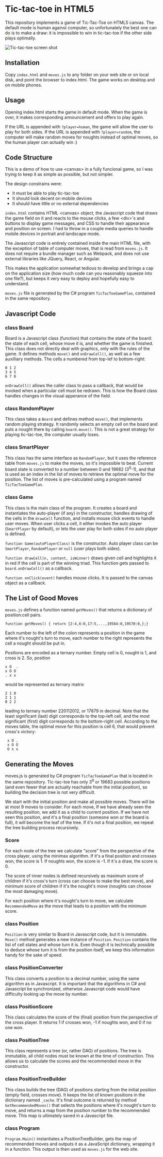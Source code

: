# Tic-tac-toe in HTML5
This repository implements a game of Tic-Tac-Toe on HTML5 canvas. The default mode is human against computer, so unfortunately the best one can do is to make a draw: it is impossible to win in tic-tac-toe if the other side plays optimally.

![Tic-tac-toe screen shot](screenshot.png)

## Installation
Copy `index.html` and `moves.js` to any folder on your web site or on local disk, and point the browser to index.html. The game works on desktop and on mobile phones.

## Usage
Opening index.html starts the game in default mode. When the game is over, it makes corresponding announcement and offers to play again.

If the URL is appended with `?player=human`, the game will allow the user to play for both sides. If the URL is appended with `?player=random`, the computer will make random moves for noughts instead of optimal moves, so the human player can actually win :)

## Code Structure
This is a demo of how to use &lt;canvas&gt; in a fully funcional game, so I was trying to keep it as simple as possible, but not simpler.

The design constrains were:
* It must be able to play tic-tac-toe
* It should look decent on mobile devices
* It should have little or no external dependencies

`index.html` contains HTML &lt;canvas&gt; object, the Javascript code that draws the game field on it and reacts to the mouse clicks, a few &lt;div&gt;'s and buttons to display game messages, and CSS to handle their appearance and position on screen. I had to throw in a couple media queries to handle mobile devices in portrait and landscape mode.

The Javascript code is entirely contained inside the main HTML file, with the exception of table of computer moves, that is read from `moves.js`. It does not require a bundle manager such as Webpack, and does not use external libraries like JQuery, React, or Angular.

This makes the application somewhat tedious to develop and brings a cap on the application size (how much code can you reasonably squeeze into one file?), but keeps it very easy to deploy and hopefully easy to understand.

`moves.js` file is generated by the C# program `TicTacToeGamePlan`, contained in the same repository.

## Javascript Code
### class Board
Board is a Javascript class (function) that contains the state of the board: the state of each cell, whose move it is, and whether the game is finished. This class does not directly deal with graphics, only with the rules of the game. It defines methods `move()` and `onDrawCell()`, as well as a few auxilliary methods. The cells a numbered from top-lef to bottom-right:

    0 1 2
    3 4 5
    6 7 8
    
`onDrawCell()` allows the caller class to pass a callback, that would be invoked when a particular cell must be redrawn. This is how the Board class handles changes in the visual apperance of the field.

### class RandomPlayer
This class takes a `Board` and defines method `move()`, that implements random playing strategy. It randomly selects an empty cell on the board and puts a nought there by calling `board.move()`. This is not a great strategy for playing tic-tac-toe, the computer usually loses.

### class SmartPlayer
This class has the same interface as `RandomPlayer`, but it uses the reference table from `moves.js` to make the moves, so it's impossible to beat. Current board state is converted to a number between 0 and 19682 (3<sup>9</sup>-1), and that is used as an index in the list of moves to retrieve the optimal move for the position. The list of moves is pre-calculated using a  program named `TicTacToeGamePlan`.

### class Game
This class is the main class of the program. It creates a board and instantiates the auto-player (if any) in the constructor, handles drawing of the cells in the `drawCell` function, and installs mouse click events to handle user moves. When user clicks a cell, it either invokes the auto player (`SmartPlayer` by default), or lets the user play for both sides if no auto player is defined.

 `function Game(autoPlayerClass)` is the constructor. Auto player class can be `SmartPlayer`, `RandomPlayer` or `null` (user plays both sides).

`function drawCell(n, content, isWinner)` draws given cell and highlights it in red if the cell is part of the winning triad. This function gets passed to `board.onDrawCell()` as a callback.

`function onClick(event)` handles mouse clicks. It is passed to the canvas object as a callback.

## The List of Good Moves
`moves.js` defines a function named `getMoves()` that returns a dictionary of position:cell pairs.

    function getMoves() { return {2:4,6:0,17:5,...,19564:0,19570:0,};}

Each number to the left of the colon represents a position in the game where it's nought's turn to move, each number to the right represents the cell a nought should be put in.

Positions are encoded as a ternary number. Empty cell is 0, nought is 1, and cross is 2. So, position

    x O  .
    x O O
    . x x
would be represented as ternary matrix

    2 1 0
    2 1 1
    0 2 2

 leading to ternary number 220112012, or 17879 in decimal. Note that the least significant (last) digit corresponds to the top-left cell, and the most significant (first) digit corresponds to the bottom-right cell. According to the moves table, the optimal move for this position is cell 6, that would prevent cross's victory:

     x O .
     x O O
     O x x

## Generating the Moves
moves.js is generated by C# program `TicTacToeGamePlan` that is located in the same repository. Tic-tac-toe has only 3<sup>9</sup> or 19683 possible positions (and even fewer that are actually reachable from the initial position), so building the decision tree is not very difficult.

We start with the initial position and make all possible moves. There will be at most 9 moves to consider. For each move, If we have already seen the resulting position, we add it as a child to current position. If we have not seen this position, and it's a final position (someone won or the board is full), it will become the leaf of the tree. If it's not a final position, we repeat the tree building process recursively.

### Score

For each node of the tree we calculate "score" from the perspective of the cross player, using the minimax algorithm. If it's a final position and crosses won, the score is 1. If noughts won, the score is -1. If it's a draw, the score is 0.

The score of inner nodes is defined recursively as maximum score of children if it's cross's turn (cross can choose to make the best move), and minimum score of children if it's the nought's move (noughts can choose the most damaging move).

For each position where it's nought's turn to move, we calculate `RecommendedMove` as the move that leads to a position with the minimum score.

### class Position
`Position` is very similar to Board in Javascript code, but it is immutable. `Move()` method generates a new instance of `Position`. `Position` contains the list of cell states and whose turn it is. Even though it is technically possible to deduce whose turn it is from the position itself, we keep this information handy for the sake of speed.

### class PositionConverter
This class converts a position to a decimal number, using the same algorithm as in Javascript. It is important that the algorithms in C# and Javascript be synchronized, otherwise Javascript code would have difficulty looking up the move by number.

### class PositionScore
This class calculates the score of the (final) position from the perspective of the cross player. It returns 1 if crosses won, -1 if noughts won, and 0 if no one won.

### class PositionTree
This class represents a tree (or, rather DAG) of positions. The tree is immutable, all child nodes must be known at the time of construction. This allows us to calculate the scores and the recommended move in the constructor.

### class PositionTreeBuilder
This class builds the tree (DAG) of positions starting from the initial position (empty field, crosses move). It keeps the list of known positions in the dictionary named `_cache`. It's final outcome is returned by method `GetRecommendedMoves()` that selects the positions where it's nought's turn to move, and returns a map from the position number to the recommended move. This map is ultimately saved in a Javascript file.

### class Program
`Program.Main()` instantiates a PositionTreeBuilder, gets the map of recommended moves and outputs it as a JavaScript dictionary, wrapping it in a function. This output is then used as `moves.js` for the web site.
